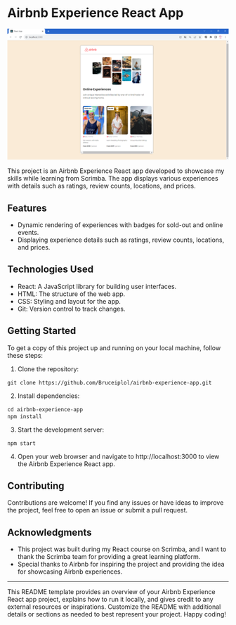 # Airbnb Experience React App

![Airbnb Experience React App Screenshot](./screenshot/screenshot.PNG)

This project is an Airbnb Experience React app developed to showcase my skills while learning from Scrimba. The app displays various experiences with details such as ratings, review counts, locations, and prices.


## Features

- Dynamic rendering of experiences with badges for sold-out and online events.
- Displaying experience details such as ratings, review counts, locations, and prices.

## Technologies Used

- React: A JavaScript library for building user interfaces.
- HTML: The structure of the web app.
- CSS: Styling and layout for the app.
- Git: Version control to track changes.

## Getting Started

To get a copy of this project up and running on your local machine, follow these steps:

1. Clone the repository:

```
git clone https://github.com/Bruceiplol/airbnb-experience-app.git
```

2. Install dependencies:

```
cd airbnb-experience-app
npm install
```

3. Start the development server:

```
npm start
```

4. Open your web browser and navigate to http://localhost:3000 to view the Airbnb Experience React app.

## Contributing

Contributions are welcome! If you find any issues or have ideas to improve the project, feel free to open an issue or submit a pull request.


## Acknowledgments

- This project was built during my React course on Scrimba, and I want to thank the Scrimba team for providing a great learning platform.
- Special thanks to Airbnb for inspiring the project and providing the idea for showcasing Airbnb experiences.

---

This README template provides an overview of your Airbnb Experience React app project, explains how to run it locally, and gives credit to any external resources or inspirations. Customize the README with additional details or sections as needed to best represent your project. Happy coding!

